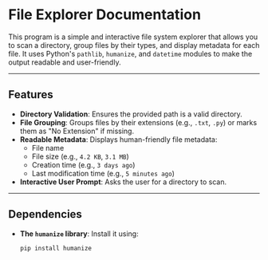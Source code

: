 # File Explorer Documentation

This program is a simple and interactive file system explorer that allows you to scan a directory, group files by their types, and display metadata for each file. It uses Python's `pathlib`, `humanize`, and `datetime` modules to make the output readable and user-friendly.

---

## Features
- **Directory Validation**: Ensures the provided path is a valid directory.
- **File Grouping**: Groups files by their extensions (e.g., `.txt`, `.py`) or marks them as "No Extension" if missing.
- **Readable Metadata**: Displays human-friendly file metadata:
  - File name
  - File size (e.g., `4.2 KB`, `3.1 MB`)
  - Creation time (e.g., `3 days ago`)
  - Last modification time (e.g., `5 minutes ago`)
- **Interactive User Prompt**: Asks the user for a directory to scan.

---

## Dependencies
- **The `humanize` library**: Install it using:
  ```bash
  pip install humanize
